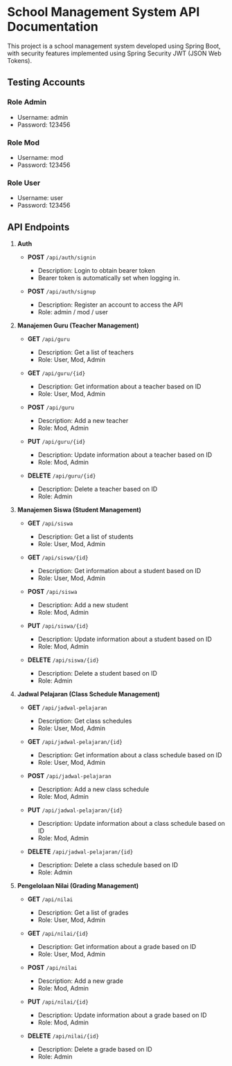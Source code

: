 # School Management System API Documentation

This project is a school management system developed using Spring Boot, with security features implemented using Spring Security JWT (JSON Web Tokens).

## Testing Accounts

### Role Admin
- Username: admin
- Password: 123456

### Role Mod
- Username: mod
- Password: 123456

### Role User
- Username: user
- Password: 123456

## API Endpoints

1. **Auth**

    - **POST** `/api/auth/signin`
        - Description: Login to obtain bearer token
        - Bearer token is automatically set when logging in.

    - **POST** `/api/auth/signup`
        - Description: Register an account to access the API
        - Role: admin / mod / user

2. **Manajemen Guru (Teacher Management)**

    - **GET** `/api/guru`
        - Description: Get a list of teachers
        - Role: User, Mod, Admin

    - **GET** `/api/guru/{id}`
        - Description: Get information about a teacher based on ID
        - Role: User, Mod, Admin

    - **POST** `/api/guru`
        - Description: Add a new teacher
        - Role: Mod, Admin

    - **PUT** `/api/guru/{id}`
        - Description: Update information about a teacher based on ID
        - Role: Mod, Admin

    - **DELETE** `/api/guru/{id}`
        - Description: Delete a teacher based on ID
        - Role: Admin

3. **Manajemen Siswa (Student Management)**

    - **GET** `/api/siswa`
        - Description: Get a list of students
        - Role: User, Mod, Admin

    - **GET** `/api/siswa/{id}`
        - Description: Get information about a student based on ID
        - Role: User, Mod, Admin

    - **POST** `/api/siswa`
        - Description: Add a new student
        - Role: Mod, Admin

    - **PUT** `/api/siswa/{id}`
        - Description: Update information about a student based on ID
        - Role: Mod, Admin

    - **DELETE** `/api/siswa/{id}`
        - Description: Delete a student based on ID
        - Role: Admin

4. **Jadwal Pelajaran (Class Schedule Management)**

    - **GET** `/api/jadwal-pelajaran`
        - Description: Get class schedules
        - Role: User, Mod, Admin

    - **GET** `/api/jadwal-pelajaran/{id}`
        - Description: Get information about a class schedule based on ID
        - Role: User, Mod, Admin

    - **POST** `/api/jadwal-pelajaran`
        - Description: Add a new class schedule
        - Role: Mod, Admin

    - **PUT** `/api/jadwal-pelajaran/{id}`
        - Description: Update information about a class schedule based on ID
        - Role: Mod, Admin

    - **DELETE** `/api/jadwal-pelajaran/{id}`
        - Description: Delete a class schedule based on ID
        - Role: Admin

5. **Pengelolaan Nilai (Grading Management)**

    - **GET** `/api/nilai`
        - Description: Get a list of grades
        - Role: User, Mod, Admin

    - **GET** `/api/nilai/{id}`
        - Description: Get information about a grade based on ID
        - Role: User, Mod, Admin

    - **POST** `/api/nilai`
        - Description: Add a new grade
        - Role: Mod, Admin

    - **PUT** `/api/nilai/{id}`
        - Description: Update information about a grade based on ID
        - Role: Mod, Admin

    - **DELETE** `/api/nilai/{id}`
        - Description: Delete a grade based on ID
        - Role: Admin


